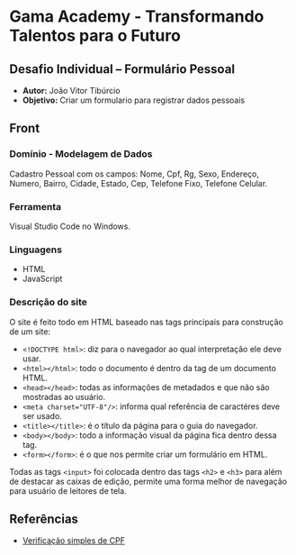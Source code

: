 # Gama Academy - Transformando Talentos para o Futuro
## Desafio Individual – Formulário Pessoal

- **Autor:** João Vitor Tibúrcio
- **Objetivo:** Criar um formulario para registrar dados pessoais

## Front

### Domínio - Modelagem de Dados
  
Cadastro Pessoal com os campos: Nome, Cpf, Rg, Sexo, Endereço, Numero, Bairro, Cidade, Estado, Cep, Telefone Fixo, Telefone Celular.

### Ferramenta
Visual Studio Code no Windows.

### Linguagens
- HTML
- JavaScript


### Descrição do site

O site é feito todo em HTML baseado nas tags principais para construção de um site:

- `<!DOCTYPE html>`: diz para o navegador ao qual interpretação ele deve usar.
- `<html></html>`: todo o documento é dentro da tag de um documento HTML.
- `<head></head>`: todas as informações de metadados e que não são mostradas ao usuário.
- `<meta charset="UTF-8"/>`: informa qual referência de caractéres deve ser usado.
- `<title></title>`: é o título da página para o guia do navegador.
- `<body></body>`: todo a informação visual da página fica dentro dessa tag.
- `<form></form>`: é o que nos permite criar um formulário em HTML.

Todas as tags `<input>` foi colocada dentro das tags `<h2>` e `<h3>` para além de destacar as caixas de edição, permite uma forma melhor de navegação para usuário de leitores de tela.

## Referências

- [Verificação simples de CPF](https://www.alura.com.br/artigos/formatando-cpf-com-ajuda-das-expressoes-regulares)


